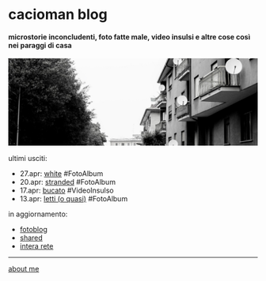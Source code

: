 # cacioman blog    

#### microstorie inconcludenti, foto fatte male, video insulsi e altre cose così nei paraggi di casa  

![](/20wk18main.png "Frascati - via Fontana Vecchia")  

ultimi usciti:  
- 27.apr: [white](https://www.flickr.com/gp/cacioman/12286q) #FotoAlbum
- 20.apr: [stranded](https://www.flickr.com/gp/cacioman/988658) #FotoAlbum     
- 17.apr: [bucato](https://youtu.be/OccDOxmylV0) #VideoInsulso  
- 13.apr: [letti (o quasi)](https://www.flickr.com/gp/cacioman/1F0cx0) #FotoAlbum  
 
in aggiornamento: 
- [fotoblog](https://www.flickr.com/photos/cacioman) 
- [shared](https://t.me/cacioshared)   
- [intera rete](https://www.instagram.com/InteraRete/)  

---    
[about me](https://about.me/cacioman)  


<!---  
# vedo gente, faccio code    

#### microstorie inconcludenti, foto fatte male, video insulsi e altre cose così nei paraggi di casa  

![](/20wk18main.png "Frascati - via Fontana Vecchia")  

week #18: [white](https://www.flickr.com/gp/cacioman/12286q) - [fotoblog](https://www.flickr.com/photos/cacioman) - [shared](https://t.me/cacioshared)    
week #17: [stranded](https://www.flickr.com/gp/cacioman/988658)     
week #16: [letti (o quasi)](https://www.flickr.com/gp/cacioman/1F0cx0) - [bucato](https://youtu.be/OccDOxmylV0)  
week #15: [paesaggio antropizzato](https://www.flickr.com/gp/cacioman/14z0bC)      

week #14: [windows set](https://www.flickr.com/gp/cacioman/M6z824)   
**Intera Rete** (cronache metropolitane): [qui in formato word](https://docs.google.com/document/d/1PV7WbbdWiHOb4LGqKyP_v74guc3X_x8mVvlGyGiRBqY/edit?usp=sharing&authuser=0) e [qui in formato html](https://docs.google.com/document/d/e/2PACX-1vQRwiANaom26EhtbYZtutYeL-2fAjymjrPLMVab8JFhXCJS-6tZhbRlzBT5uN64oruOdjbD5KI3Oofl/pub?authuser=0).  

--->  

